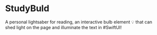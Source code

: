 # StudyBuld
A personal lightsaber for reading, an interactive bulb element 💡 that can shed light on the page and illuminate the text in #SwiftUI!
